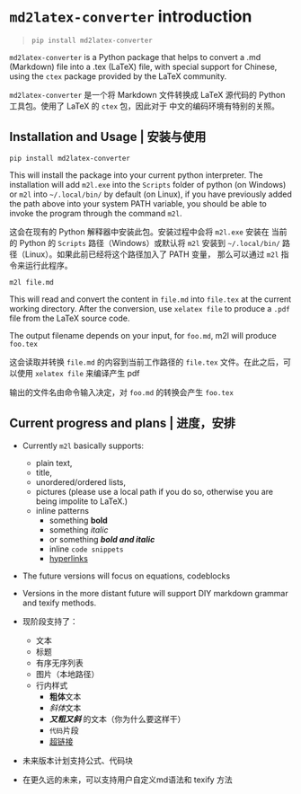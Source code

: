 # `md2latex-converter` introduction 

> `pip install md2latex-converter`

`md2latex-converter` is a Python package that helps
to convert a .md (Markdown) file into a .tex (LaTeX)
file, with special support for Chinese, using the `ctex`
package provided by the LaTeX community.

`md2latex-converter` 是一个将 Markdown 文件转换成 LaTeX 
源代码的 Python 工具包。使用了 LaTeX 的 `ctex` 包，因此对于
中文的编码环境有特别的关照。

## Installation and Usage | 安装与使用

`pip install md2latex-converter`

This will install the package into your current python 
interpreter. The installation will add `m2l.exe` into 
the `Scripts` folder of python (on Windows) or `m2l` 
into `~/.local/bin/` by default (on Linux), if you have 
previously added the path above into your system PATH 
variable, you should be able to invoke the program 
through the command `m2l`.

这会在现有的 Python 解释器中安装此包。安装过程中会将 `m2l.exe` 安装在
当前的 Python 的 `Scripts` 路径（Windows）或默认将 `m2l` 安装到 
`~/.local/bin/` 路径（Linux）。如果此前已经将这个路径加入了 PATH 变量，
那么可以通过 `m2l` 指令来运行此程序。

`m2l file.md`

This will read and convert the content in `file.md` into `file.tex`
at the current working directory. After the conversion, use `xelatex file`
to produce a `.pdf` file from the LaTeX source code.

The output filename depends on your input, for `foo.md`, m2l will produce `foo.tex`

这会读取并转换 `file.md` 的内容到当前工作路径的 `file.tex` 文件。在此之后，可以使用
`xelatex file` 来编译产生 pdf

输出的文件名由命令输入决定，对 `foo.md` 的转换会产生 `foo.tex`

## Current progress and plans | 进度，安排

- Currently `m2l` basically supports:
  - plain text, 
  - title, 
  - unordered/ordered lists,
  - pictures (please use a local path if you do so, otherwise you are being impolite to LaTeX.)
  - inline patterns
    - something **bold**
    - something _italic_
    - or something **_bold and italic_**
    - inline `code snippets`
    - [hyperlinks](https://http.cat/404)
- The future versions will focus on equations, codeblocks
- Versions in the more distant future will support DIY markdown grammar and texify methods.

- 现阶段支持了：
  - 文本
  - 标题
  - 有序无序列表
  - 图片（本地路径）
  - 行内样式
    - **粗体**文本
    - *斜体*文本
    - **_又粗又斜_** 的文本（你为什么要这样干）
    - `代码`片段
    - [超链接](https://http.cat/404)
- 未来版本计划支持公式、代码块
- 在更久远的未来，可以支持用户自定义md语法和 texify 方法